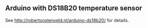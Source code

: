 ## Arduino with DS18B20 temperature sensor

See http://robertoostenveld.nl/arduino-ds18b20/ for details.

